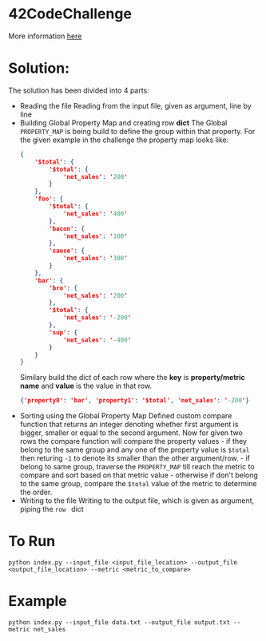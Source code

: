 # 42CodeChallenge

More information [here](https://gist.github.com/surjikal/3c8b21f4ffe92e1af299)

# Solution:

The solution has been divided into 4 parts:
- Reading the file
	Reading from the input file, given as argument, line by line 
- Building Global Property Map and creating row **dict**
    The Global `PROPERTY_MAP` is being build to define the group within that property.
    For the given example in the challenge the property map looks like:
    ```json
    {
    	'$total': {
    		'$total': {
    			'net_sales': '200'
    		}
    	},
    	'foo': {
    		'$total': {
    			'net_sales': '400'
    		},
    		'bacon': {
    			'net_sales': '100'
    		},
    		'sauce': {
    			'net_sales': '300'
    		}
    	},
    	'bar': {
    		'bro': {
    			'net_sales': '200'
    		},
    		'$total': {
    			'net_sales': '-200'
    		},
    		'sup': {
    			'net_sales': '-400'
    		}
    	}
    }
    ```
    Similary build the dict of each row where the **key** is **property/metric name** and **value** is the value in that row.
    ```json
    {'property0': 'bar', 'property1': '$total', 'net_sales': '-200'}
    ```
- Sorting using the Global Property Map
    Defined custom compare function that returns an integer denoting whether first argument is bigger, smaller or equal to the second argument.
    Now for given two rows the compare function will compare the property values 
        - if they belong to the same group and any one of the property value is `$total` then returing `-1` to denote its smaller than the other argument/row.
        - if belong to same group, traverse the `PROPERTY_MAP` till reach the metric to compare and sort based on that metric value
        - otherwise if don't belong to the same group, compare the `$total` value of the metric to determine the order.
- Writing to the file
    Writing to the output file, which is given as argument, piping the `row ` dict


# To Run

```
python index.py --input_file <input_file_location> --output_file <output_file_location> --metric <metric_to_compare>
```	

# Example

```
python index.py --input_file data.txt --output_file output.txt --metric net_sales
````	
